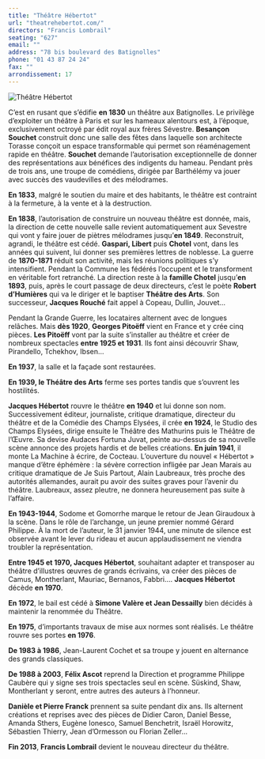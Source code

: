 ```yaml
---
title: "Théâtre Hébertot"
url: "theatrehebertot.com/"
directors: "Francis Lombrail"
seating: "627"
email: ""
address: "78 bis boulevard des Batignolles"
phone: "01 43 87 24 24"
fax: ""
arrondissement: 17
---
```


![Théâtre Hébertot](../images/17eme/theatre-hebertot/theatre-hebertot-1.jpg)

C’est en rusant que s’édifie **en 1830** un théâtre aux Batignolles. Le privilège d’exploiter un théâtre à Paris et sur les hameaux alentours est, à l’époque, exclusivement octroyé par édit royal aux frères Sévestre. **Besançon Souchet** construit donc une salle des fêtes dans laquelle son architecte Torasse conçoit un espace transformable qui permet son réaménagement rapide en théâtre. **Souchet** demande l’autorisation exceptionnelle de donner des représentations aux bénéfices des indigents du hameau. Pendant près de trois ans, une troupe de comédiens, dirigée par Barthélémy va jouer avec succès des vaudevilles et des mélodrames. 

**En 1833**, malgré le soutien du maire et des habitants, le théâtre est contraint à la fermeture, à la vente et à la destruction.

**En 1838**, l’autorisation de construire un nouveau théâtre est donnée, mais, la direction de cette nouvelle salle revient automatiquement aux Sevestre qui vont y faire jouer de piètres mélodrames jusqu’**en 1849**.
Reconstruit, agrandi, le théâtre est cédé. **Gaspari, Libert** puis **Chotel** vont, dans les années qui suivent, lui donner ses premières lettres de noblesse. La guerre de **1870-1871** réduit son activité, mais les réunions politiques s’y intensifient. Pendant la Commune les fédérés l’occupent et le transforment en véritable fort retranché.
La direction reste à la **famille Chotel** jusqu’**en 1893**, puis, après le court passage de deux directeurs, c’est le poète **Robert d’Humières** qui va le diriger et le baptiser **Théâtre des Arts**. Son successeur, **Jacques Rouché** fait appel à Copeau, Dullin, Jouvet…

Pendant la Grande Guerre, les locataires alternent avec de longues relâches. Mais **dès 1920**, **Georges Pitoëff** vient en France et y crée cinq pièces. **Les Pitoëff** vont par la suite s’installer au théâtre et créer de nombreux spectacles **entre 1925 et 1931**. Ils font ainsi découvrir Shaw, Pirandello, Tchekhov, Ibsen…

**En 1937**, la salle et la façade sont restaurées.

**En 1939, le Théâtre des Arts** ferme ses portes tandis que s’ouvrent les hostilités.

**Jacques Hébertot** rouvre le théâtre **en 1940** et lui donne son nom. Successivement éditeur, journaliste, critique dramatique, directeur du théâtre et de la Comédie des Champs Elysées, il crée **en 1924**, le Studio des Champs Elysées, dirige ensuite le Théâtre des Mathurins puis le Théâtre de l’Œuvre. Sa devise Audaces Fortuna Juvat, peinte au-dessus de sa nouvelle scène annonce des projets hardis et de belles créations. **En juin 1941**, il monte La Machine à écrire, de Cocteau. L’ouverture du nouvel « Hébertot » manque d’être éphémère : la sévère correction infligée par Jean Marais au critique dramatique de Je Suis Partout, Alain Laubreaux, très proche des autorités allemandes, aurait pu avoir des suites graves pour l’avenir du théâtre. Laubreaux, assez pleutre, ne donnera heureusement pas suite à l’affaire.

**En 1943-1944**, Sodome et Gomorrhe marque le retour de Jean Giraudoux à la scène. Dans le rôle de l’archange, un jeune premier nommé Gérard Philippe. À la mort de l’auteur, le 31 janvier 1944, une minute de silence est observée avant le lever du rideau et aucun applaudissement ne viendra troubler la représentation.

**Entre 1945 et 1970, Jacques Hébertot**, souhaitant adapter et transposer au théâtre d’illustres œuvres de grands écrivains, va créer des pièces de Camus, Montherlant, Mauriac, Bernanos, Fabbri…. **Jacques Hébertot** décède **en 1970**.

**En 1972**, le bail est cédé à **Simone Valère et Jean Dessailly** bien décidés à maintenir la renommée du Théâtre.

**En 1975**, d’importants travaux de mise aux normes sont réalisés. Le théâtre rouvre ses portes **en 1976**.

**De 1983 à 1986**, Jean-Laurent Cochet et sa troupe y jouent en alternance des grands classiques.

**De 1988 à 2003**, **Félix Ascot** reprend la Direction et programme Philippe Caubère qui y signe ses trois spectacles seul en scène. Süskind, Shaw, Montherlant y seront, entre autres des auteurs à l’honneur.

**Danièle et Pierre Franck** prennent sa suite pendant dix ans. Ils alternent créations et reprises avec des pièces de Didier Caron, Daniel Besse, Amanda Sthers, Eugène Ionesco, Samuel Benchetrit, Israël Horowitz, Sébastien Thierry, Jean d’Ormesson ou Florian Zeller…

**Fin 2013**, **Francis Lombrail** devient le nouveau directeur du théâtre.